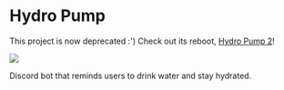 # Hydro Pump
This project is now deprecated :') Check out its reboot, [Hydro Pump 2](https://github.com/kevin-zou/hydro-pump-2)!

![](https://media.giphy.com/media/12Bpme5pTzGmg8/giphy.gif)

Discord bot that reminds users to drink water and stay hydrated.
